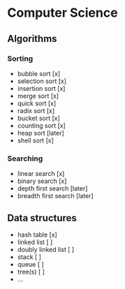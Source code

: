 # Computer Science

## Algorithms

### Sorting

- bubble sort [x]
- selection sort [x]
- insertion sort [x]
- merge sort [x]
- quick sort [x]
- radix sort [x]
- bucket sort [x]
- counting sort [x]
- heap sort [later]
- shell sort [x]

### Searching

- linear search [x]
- binary search [x]
- depth first search [later]
- breadth first search [later]

## Data structures

- hash table [x]
- linked list [ ]
- doubly linked list [ ]
- stack [ ]
- queue [ ]
- tree(s) [ ]
- ...
